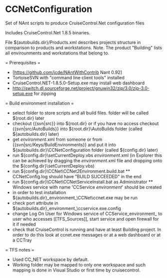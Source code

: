 # CCNetConfiguration
Set of NAnt scripts to produce CruiseControl.Net configuration files

Includes CruiseControl.Net 1.8.5 binaries.

File ${autobuilds.dir}/Products.xml describes projects structure in comparison to products and workstations.
Note. The product "Building" lists all envirounments and workstations that belong to.

= Prerequisites =
* [https://github.com/jcde/NAntWithContrib Nant 0.92]
* TortoiseSVN with "command line client tools" installed
* CruiseControl.NET-1.8.5.0-Setup.exe may install web dashboard
* http://switch.dl.sourceforge.net/project/gnuwin32/zip/3.0/zip-3.0-setup.exe for zipping

= Build environment installation =
* select folder to store scripts and all build files. folder will be called ${root.dir} later
* checkout {{svn|src}} into ${root.dir} or if you have no access checkout {{svn|src/AutoBuilds}} into ${root.dir}\AutoBuilds folder (called ${autobuilds.dir} later)
* get _environment_.xml from someone or from {{svn|src/Keys/BuildEnvironments}} and put it into ${autobuilds.dir}\CCNetConfiguration folder (called ${config.dir} later)
* run ${config.dir}\setCurrentDeploy.vbs _environment_.xml (in Explorer this can be achieved by dragging the _environment_.xml file and dropping onto the ${config.dir}\setCurrentDeploy.vbs) 
* run ${config.dir}\CCNet\CCNet2Environment.build.bat
** CCNetConfig.log should have "BUILD SUCCEEDED" in the end
* run ${config.dir}\CCNet\CCNetServiceInstall.bat as Administrator
** Windows service with name 'CCService _environment_' should be created
* in order to test installation ${autobuilds.dir}\_environment_\CCNet\ccnet.exe may be run
* check port attribute in ${autobuilds.dir}\_environment_\ccservice.exe.config
* change Log On User for Windows service of CCService_environment_ to user who accesses [[TFS_Sources]], start service and open firewall for it if needed
* check that CruiseControl is running and have at least Building project. In order to do this look at ccnet.exe messages or at a web dashboard or at a CCTray

= TFS notes =
* Used CC_NET workspace by default.
* Working folder may be mapped to only one workspace and such mapping is done in Visual Studio or first time by cruisecontrol. 

